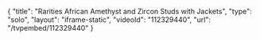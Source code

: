 {
    "title": "Rarities African Amethyst and Zircon Studs with Jackets",
    "type": "solo",
    "layout": "iframe-static",
    "videoId": "112329440",
    "url": "\/tvpembed\/112329440"
}
